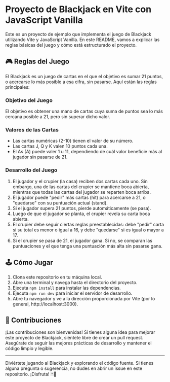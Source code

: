 # Proyecto de Blackjack en Vite con JavaScript Vanilla

Este es un proyecto de ejemplo que implementa el juego de Blackjack utilizando Vite y JavaScript Vanilla. En este README, vamos a explicar las reglas básicas del juego y cómo está estructurado el proyecto.

## 🎮 Reglas del Juego

El Blackjack es un juego de cartas en el que el objetivo es sumar 21 puntos, o acercarse lo más posible a esa cifra, sin pasarse. Aquí están las reglas principales:

### Objetivo del Juego
El objetivo es obtener una mano de cartas cuya suma de puntos sea lo más cercana posible a 21, pero sin superar dicho valor.

### Valores de las Cartas
- Las cartas numéricas (2-10) tienen el valor de su número.
- Las cartas J, Q y K valen 10 puntos cada una.
- El As (A) puede valer 1 u 11, dependiendo de cuál valor beneficie más al jugador sin pasarse de 21.

### Desarrollo del Juego
1. El jugador y el crupier (la casa) reciben dos cartas cada uno. Sin embargo, una de las cartas del crupier se mantiene boca abierta, mientras que todas las cartas del jugador se reparten boca arriba.
2. El jugador puede "pedir" más cartas (hit) para acercarse a 21, o "quedarse" con su puntuación actual (stand).
3. Si el jugador supera 21 puntos, pierde automáticamente (se pasa).
4. Luego de que el jugador se planta, el crupier revela su carta boca abierta.
5. El crupier debe seguir ciertas reglas preestablecidas: debe "pedir" carta si su total es menor o igual a 16, y debe "quedarse" si es igual o mayor a 17.
6. Si el crupier se pasa de 21, el jugador gana. Si no, se comparan las puntuaciones y el que tenga una puntuación más alta sin pasarse gana.

## 🕹️ Cómo Jugar

1. Clona este repositorio en tu máquina local.
2. Abre una terminal y navega hasta el directorio del proyecto.
3. Ejecuta `npm install` para instalar las dependencias.
4. Ejecuta `npm run dev` para iniciar el servidor de desarrollo.
5. Abre tu navegador y ve a la dirección proporcionada por Vite (por lo general, http://localhost:3000).

## 🎉 Contribuciones
¡Las contribuciones son bienvenidas! Si tienes alguna idea para mejorar este proyecto de Blackjack, siéntete libre de crear un pull request. Asegúrate de seguir las mejores prácticas de desarrollo y mantener el código limpio y legible.


---

Diviértete jugando al Blackjack y explorando el código fuente. Si tienes alguna pregunta o sugerencia, no dudes en abrir un issue en este repositorio. ¡Disfruta! 🃏🎉